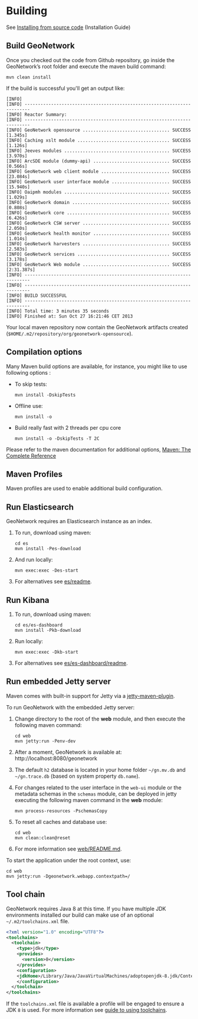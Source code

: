 # Building

See [Installing from source code](https://geonetwork-opensource.org/manuals/4.0.x/en/install-guide/installing-from-source-code.html) (Installation Guide)

Build GeoNetwork
----------------

Once you checked out the code from Github repository, go inside the GeoNetwork’s root folder and execute the maven build command:

```
mvn clean install
```

If the build is successful you'll get an output like:
```
[INFO]
[INFO] ------------------------------------------------------------------------
[INFO] Reactor Summary:
[INFO] ------------------------------------------------------------------------
[INFO] GeoNetwork opensource ................................. SUCCESS [1.345s]
[INFO] Caching xslt module ................................... SUCCESS [1.126s]
[INFO] Jeeves modules ........................................ SUCCESS [3.970s]
[INFO] ArcSDE module (dummy-api) ............................. SUCCESS [0.566s]
[INFO] GeoNetwork web client module .......................... SUCCESS [23.084s]
[INFO] GeoNetwork user interface module ...................... SUCCESS [15.940s]
[INFO] Oaipmh modules ........................................ SUCCESS [1.029s]
[INFO] GeoNetwork domain ..................................... SUCCESS [0.808s]
[INFO] GeoNetwork core ....................................... SUCCESS [6.426s]
[INFO] GeoNetwork CSW server ................................. SUCCESS [2.050s]
[INFO] GeoNetwork health monitor ............................. SUCCESS [1.014s]
[INFO] GeoNetwork harvesters ................................. SUCCESS [2.583s]
[INFO] GeoNetwork services ................................... SUCCESS [3.178s]
[INFO] GeoNetwork Web module ................................. SUCCESS [2:31.387s]
[INFO] ------------------------------------------------------------------------
[INFO] ------------------------------------------------------------------------
[INFO] BUILD SUCCESSFUL
[INFO] ------------------------------------------------------------------------
[INFO] Total time: 3 minutes 35 seconds
[INFO] Finished at: Sun Oct 27 16:21:46 CET 2013
```

Your local maven repository now contain the GeoNetwork artifacts created (``$HOME/.m2/repository/org/geonetwork-opensource``).

Compilation options
-------------------

Many Maven build options are available, for instance, you might like to use following options :

* To skip tests:

  ```
  mvn install -DskipTests
  ```

* Offline use:

  ```
  mvn install -o
  ```

* Build really fast with 2 threads per cpu core

  ```
  mvn install -o -DskipTests -T 2C
  ```

Please refer to the maven documentation for additional options, [Maven: The Complete Reference](http://www.sonatype.com/books/mvnref-book/reference/public-book.html)

Maven Profiles
--------------

Maven profiles are used to enable additional build configuration.

Run Elasticsearch
-----------------

GeoNetwork requires an Elasticsearch instance as an index.

1. To run, download using maven:

   ```
   cd es
   mvn install -Pes-download
   ```

2. And run locally:
   ```
   mvn exec:exec -Des-start
   ```

3. For alternatives see [es/readme](../es/README.md).


Run Kibana
----------

1. To run, download using maven:

   ```
   cd es/es-dashboard
   mvn install -Pkb-download
   ```
   
2. Run locally:

   ```
   mvn exec:exec -Dkb-start
   ```
   
3. For alternatives see [es/es-dashboard/readme](../es/es-dashboard/README.md).

Run embedded Jetty server
-------------------------

Maven comes with built-in support for Jetty via a [jetty-maven-plugin](https://www.eclipse.org/jetty/documentation/current/jetty-maven-plugin.html).

To run GeoNetwork with the embedded Jetty server:

1. Change directory to the root of the **web** module, and then execute the following maven command:

   ```
   cd web
   mvn jetty:run -Penv-dev
   ```

2. After a moment, GeoNetwork is available at: http://localhost:8080/geonetwork

3. The default `h2` database is located in your home folder `~/gn.mv.db` and `~/gn.trace.db` (based on system property ``db.name``).

4. For changes related to the user interface in the `web-ui` module or the metadata schemas in the `schemas` module, can be deployed in jetty executing the following maven command in the **web** module:

   ```
   mvn process-resources -PschemasCopy
   ```

5. To reset all caches and database use:
   
   ```
   cd web
   mvn clean:clean@reset
   ```

5. For more information see [web/README.md](../web/README.md).



To start the application under the root context, use:

   ```
   cd web
   mvn jetty:run -Dgeonetwork.webapp.contextpath=/
   ```


Tool chain
----------

GeoNetwork requires Java 8 at this time. If you have multiple JDK environments installed
our build can make use of an optional `~/.m2/toolchains.xml` file.

```xml
<?xml version="1.0" encoding="UTF8"?>
<toolchains>
  <toolchain>
    <type>jdk</type>
    <provides>
      <version>8</version>
    </provides>
    <configuration>
    <jdkHome>/Library/Java/JavaVirtualMachines/adoptopenjdk-8.jdk/Contents/Home</jdkHome>
    </configuration>
  </toolchain>
</toolchains>
```

If the `toolchains.xml` file is available a profile will be engaged to ensure a JDK `8` is used. For more information see [guide to using toolchains](https://maven.apache.org/guides/mini/guide-using-toolchains.html).
